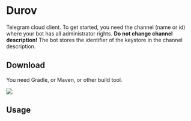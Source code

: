 # Durov

Telegram cloud client. To get started, you need the channel
(name or id) where your bot has all administrator rights. **Do not change channel description!** The
bot stores the identifier of the keystore in the channel description.

## Download

You need Gradle, or Maven, or other build tool.

[![](https://jitpack.io/v/demidko/durov.svg)](https://jitpack.io/#demidko/durov)

## Usage

```kotlin
```
